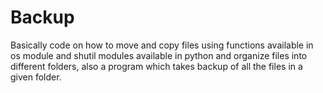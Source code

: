 # Backup
Basically code on how to move and copy files using functions available in os module and shutil modules available in python and organize files into different folders, also a program which takes backup of all the files in a given folder.
